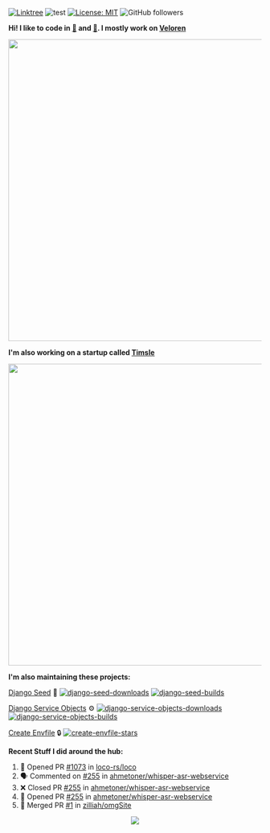 [![Linktree](https://img.shields.io/badge/linktree-1de9b6?style=for-the-badge&logo=linktree&logoColor=white)](https://linktr.ee/angelonfira)
![test](https://hits.seeyoufarm.com/api/count/incr/badge.svg?url=https://github.com/AngelOnFira)
[![License: MIT](https://img.shields.io/badge/License-MIT-yellow.svg)](https://opensource.org/licenses/MIT)
![GitHub followers](https://img.shields.io/github/followers/angelonfira?style=social)

**Hi! I like to code in [:crab:](https://www.rust-lang.org/) and [:snake:](https://www.python.org/). I mostly work on [Veloren](https://veloren.net)**

<p align="center">
  <img width="600" src="https://media.discordapp.net/attachments/444005079410802699/730566298073038949/rsz_5f0656b6aa176.png">
</p>

**I'm also working on a startup called [Timsle](https://timsle.com)**

<p align="center">
  <img width="600" src="https://media.discordapp.net/attachments/444005079410802699/730566842674053130/rsz_5f0657242abb4.png">
</p>

**I'm also maintaining these projects:**

[Django Seed](https://github.com/Brobin/django-seed)
:seedling:
[![django-seed-downloads](https://pepy.tech/badge/django-seed)](https://pepy.tech/project/django-seed)
[![django-seed-builds](https://github.com/Brobin/django-seed/workflows/Test/badge.svg)](https://github.com/Brobin/django-seed)

[Django Service Objects](https://github.com/mixxorz/django-service-objects)
:gear:
[![django-service-objects-downloads](https://pepy.tech/badge/django-service-objects)](https://pepy.tech/project/django-service-objects)
[![django-service-objects-builds](https://github.com/mixxorz/django-service-objects/actions/workflows/test.yml/badge.svg)](https://github.com/mixxorz/django-service-objects/actions/workflows/test.yml)

[Create Envfile](https://github.com/SpicyPizza/create-envfile)
:lock:
[![create-envfile-stars](https://img.shields.io/github/stars/SpicyPizza/create-envfile?style=social)](https://github.com/SpicyPizza/create-envfile)

**Recent Stuff I did around the hub:**

<!--START_SECTION:activity-->
1. 💪 Opened PR [#1073](https://github.com/loco-rs/loco/pull/1073) in [loco-rs/loco](https://github.com/loco-rs/loco)
2. 🗣 Commented on [#255](https://github.com/ahmetoner/whisper-asr-webservice/pull/255#issuecomment-2529160827) in [ahmetoner/whisper-asr-webservice](https://github.com/ahmetoner/whisper-asr-webservice)
3. ❌ Closed PR [#255](https://github.com/ahmetoner/whisper-asr-webservice/pull/255) in [ahmetoner/whisper-asr-webservice](https://github.com/ahmetoner/whisper-asr-webservice)
4. 💪 Opened PR [#255](https://github.com/ahmetoner/whisper-asr-webservice/pull/255) in [ahmetoner/whisper-asr-webservice](https://github.com/ahmetoner/whisper-asr-webservice)
5. 🎉 Merged PR [#1](https://github.com/zilliah/omgSite/pull/1) in [zilliah/omgSite](https://github.com/zilliah/omgSite)
<!--END_SECTION:activity-->

<p align="center">
  <img src="https://github-profile-trophy.vercel.app/?username=angelonfira&column=4&theme=nord&margin-w=15&margin-h=15">
</p>
